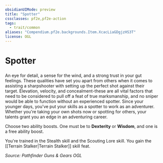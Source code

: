 ```yaml
---
obsidianUIMode: preview
title: "Spotter"
cssclasses: pf2e,pf2e-action
tags:
  - trait/common
aliases: "Compendium.pf2e.backgrounds.Item.XcacLiaGDgjzHS3T"
license: OGL
---
```

# Spotter

### 






An eye for detail, a sense for the wind, and a strong trust in your gut feelings. These qualities have set you apart from others when it comes to assisting a sharpshooter with setting up the perfect shot against their target. Elevation, velocity, and concealment-these are all vital factors that need to be considered to pull off a feat of true marksmanship, and no sniper would be able to function without an experienced spotter. Since your younger days, you've put your skills as a spotter to work as an adventurer. Whether you're taking your own shots now or spotting for others, your talents grant you an edge in an adventuring career.

Choose two ability boosts. One must be to **Dexterity** or **Wisdom**, and one is a free ability boost.

You're trained in the Stealth skill and the Scouting Lore skill. You gain the [[Terrain Stalker|Terrain Stalker]] skill feat.

*Source: Pathfinder Guns & Gears*
*OGL*